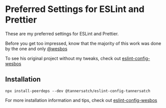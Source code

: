 # Preferred Settings for ESLint and Prettier

These are my preferred settings for ESLint and Prettier.

Before you get too impressed, know that the majority of this work was done by
the one and only [@wesbos](https://wesbos.com/)

To see his original project without my tweaks, check out [eslint-config-wesbos](https://github.com/wesbos/eslint-config-wesbos)

## Installation

`npx install-peerdeps --dev @tannersatch/eslint-config-tannersatch`

For more installation information and tips, check out [eslint-config-wesbos](https://github.com/wesbos/eslint-config-wesbos)